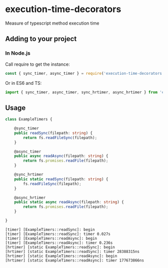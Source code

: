 # execution-time-decorators
Measure of typescript method execution time 

## Adding to your project

### In Node.js

Call require to get the instance:
```js
const { sync_timer, async_timer } = require('execution-time-decorators');
```

Or in ES6 and TS:
```typescript
import { sync_timer, async_timer, sync_hrtimer, async_hrtimer } from 'execution-time-decorators';
```

## Usage
```typescript
class ExampleTimers {

    @sync_timer
    public readSync(filepath: string) {
        return fs.readFileSync(filepath);
    }

    @async_timer
    public async readAsync(filepath: string) {
        return fs.promises.readFile(filepath);
    }

    @sync_hrtimer
    public static readSync(filepath: string) {
        fs.readFileSync(filepath);
    }

    @async_hrtimer
    public static async readAsync(filepath: string) {
        return fs.promises.readFile(filepath);
    }

}
```

```console
[timer] [ExampleTimers::readSync]: begin
[timer] [ExampleTimers::readSync]: timer 0.027s
[timer] [ExampleTimers::readAsync]: begin
[timer] [ExampleTimers::readAsync]: timer 0.236s
[hrtimer] [static ExampleTimers::readSync]: begin
[hrtimer] [static ExampleTimers::readSync]: timer 28388315ns
[hrtimer] [static ExampleTimers::readAsync]: begin
[hrtimer] [static ExampleTimers::readAsync]: timer 177673866ns
```
